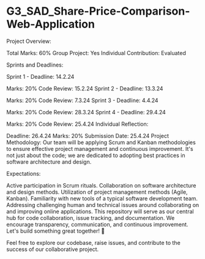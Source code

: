 # G3_SAD_Share-Price-Comparison-Web-Application
Project Overview:

Total Marks: 60%
Group Project: Yes
Individual Contribution: Evaluated

Sprints and Deadlines:

Sprint 1 - Deadline: 14.2.24

Marks: 20%
Code Review: 15.2.24
Sprint 2 - Deadline: 13.3.24

Marks: 20%
Code Review: 7.3.24
Sprint 3 - Deadline: 4.4.24

Marks: 20%
Code Review: 28.3.24
Sprint 4 - Deadline: 29.4.24

Marks: 20%
Code Review: 25.4.24
Individual Reflection:

Deadline: 26.4.24
Marks: 20%
Submission Date: 25.4.24
Project Methodology:
Our team will be applying Scrum and Kanban methodologies to ensure effective project management and continuous improvement. It's not just about the code; we are dedicated to adopting best practices in software architecture and design.

Expectations:

Active participation in Scrum rituals.
Collaboration on software architecture and design methods.
Utilization of project management methods (Agile, Kanban).
Familiarity with new tools of a typical software development team.
Addressing challenging human and technical issues around collaborating on and improving online applications.
This repository will serve as our central hub for code collaboration, issue tracking, and documentation. We encourage transparency, communication, and continuous improvement. Let's build something great together! 🚀

Feel free to explore our codebase, raise issues, and contribute to the success of our collaborative project.
